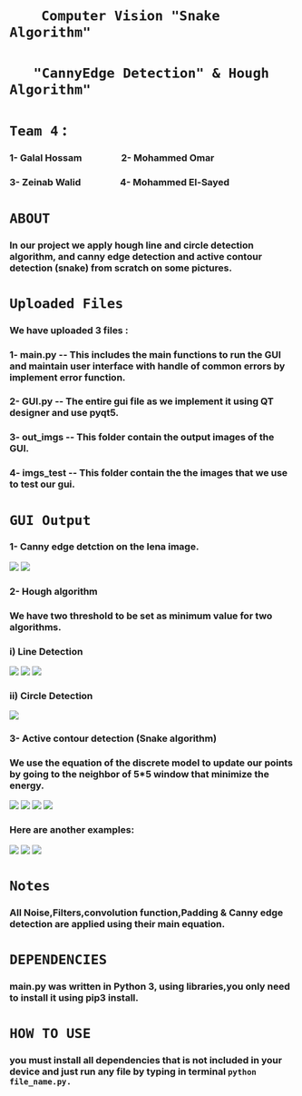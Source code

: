 # &emsp;&emsp;**`Computer Vision "Snake Algorithm"`**
# &emsp;**` "CannyEdge Detection" & Hough Algorithm"`**
# **`Team 4`** :
### 1- Galal Hossam &emsp;&emsp;&emsp;&emsp;2- Mohammed Omar 
### 3- Zeinab Walid &emsp;&emsp;&emsp;&emsp;4- Mohammed El-Sayed 

# **`ABOUT`**
### In our project we apply hough line and circle detection algorithm, and canny edge detection and active contour detection (snake) from scratch on some pictures.
# **`Uploaded Files`** 
### We have uploaded 3 files :
### 1- main.py -- This includes the main functions to run the GUI and maintain user interface with handle of common errors by implement error function.
### 2- GUI.py -- The entire gui file as we implement it using QT designer and use pyqt5.
### 3- out_imgs -- This folder contain the output images of the GUI.
### 4- imgs_test -- This folder contain the the images that we use to test our gui.

# **`GUI Output`**
### 1- Canny edge detction on the lena image. 
![](out_imgs/lena.png)
![](out_imgs/canny.PNG)
### 2- Hough algorithm
### We have two threshold to be set as minimum value for two algorithms.
### i) Line Detection
![](out_imgs/line1.PNG)
![](out_imgs/line2.PNG)
![](out_imgs/line3.PNG)
 
### ii) Circle Detection
![](out_imgs/cir1.png)


### 3- Active contour detection (Snake algorithm)
### We use the equation of the discrete model to update our points by going to the neighbor of 5*5 window that minimize the energy.
![](out_imgs/snake1.PNG)
![](out_imgs/snake2.PNG)
![](out_imgs/snake3.PNG)
![](out_imgs/snake4.PNG)
### Here are another examples:
![](out_imgs/snake5.PNG)
![](out_imgs/snake6.PNG)
![](out_imgs/snake7.PNG)

# **`Notes`**
### All Noise,Filters,convolution function,Padding & Canny edge detection are applied using their main equation.

# **`DEPENDENCIES`**
### main.py was written in Python 3, using libraries,you only need to install it using pip3 install.

# **`HOW TO USE`**
### you must install all dependencies that is not included in your device and just run any file by typing in terminal `python file_name.py.`




